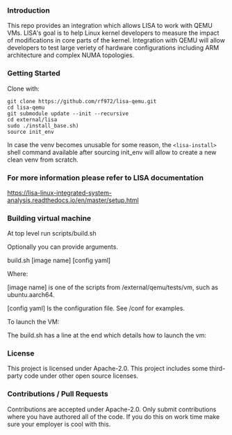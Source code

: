 ### Introduction

This repo provides an integration which allows LISA to work with QEMU VMs.
LISA's goal is to help Linux kernel developers to measure the impact of modifications in core parts of the kernel.
Integration with QEMU will allow developers to test large veriety of hardware configurations including ARM architecture
and complex NUMA topologies.

### Getting Started

Clone with:
```
git clone https://github.com/rf972/lisa-qemu.git
cd lisa-qemu
git submodule update --init --recursive
cd external/lisa
sudo ./install_base.sh)
source init_env
```

In case the venv becomes unusable for some reason, 
the `<lisa-install>` shell command available after sourcing init_env
will allow to create a new clean venv from scratch.

### For more information please refer to LISA documentation
https://lisa-linux-integrated-system-analysis.readthedocs.io/en/master/setup.html

### Building virtual machine
At top level run
scripts/build.sh

Optionally you can provide arguments.<P>
build.sh [image name] [config yaml]<p>
    Where:<p>
      [image name] is one of the scripts from /external/qemu/tests/vm, such as ubuntu.aarch64.<p>
      [config yaml] Is the configuration file.  See /conf for examples.<p>

To launch the VM:<p>
  The build.sh has a line at the end which details how to launch the vm:

### License
This project is licensed under Apache-2.0.
This project includes some third-party code under other open source licenses.

### Contributions / Pull Requests
Contributions are accepted under Apache-2.0. 
Only submit contributions where you have authored all of the code. 
If you do this on work time make sure your employer is cool with this.
